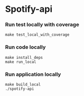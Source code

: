 # Spotify-api

### Run test locally with coverage
```
make test_local_with_coverage
```

### Run code locally
```
make install_deps
make run_local
```

### Run application locally
```
make build_local 
./spotify-api
```
